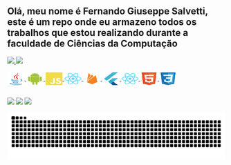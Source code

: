 ## Olá, meu nome é Fernando Giuseppe Salvetti, este é um repo onde eu armazeno todos os trabalhos que estou realizando durante a faculdade de Ciências da Computação
 <div>
  <a href="https://github.com/FernandoGiuseppeSalvetti">
  <img height="180em" src="https://github-readme-stats.vercel.app/api?username=FernandoGiuseppeSalvetti&show_icons=true&theme=dark&include_all_commits=true&count_private=true"/>
  <img height="180em" src="https://github-readme-stats.vercel.app/api/top-langs/?username=FernandoGiuseppeSalvetti&layout=compact&langs_count=7&theme=dark"/>
</div>
<div style="display: inline_block"><br>
  <img align="center" alt="Fernando-Java" height="30" width="40" src="https://raw.githubusercontent.com/devicons/devicon/master/icons/java/java-original.svg">
  <img align="center" alt="Fernando-Android" height="30" width="40" src="https://raw.githubusercontent.com/devicons/devicon/master/icons/android/android-original.svg">
  <img align="center" alt="Fernando-Js" height="30" width="40" src="https://raw.githubusercontent.com/devicons/devicon/master/icons/javascript/javascript-plain.svg">
  <img align="center" alt="Fernando-Sql" height="30" width="40" src="https://raw.githubusercontent.com/devicons/devicon/master/icons/react/react-original.svg">
  <img align="center" alt="Fernando-Firebase" height="30" width="40" src="https://raw.githubusercontent.com/devicons/devicon/master/icons/firebase/firebase-plain.svg">
  <img align="center" alt="Fernando-Flutter" height="30" width="40" src="https://raw.githubusercontent.com/devicons/devicon/master/icons/flutter/flutter-original.svg">
  <img align="center" alt="Fernando-React" height="30" width="40" src="https://raw.githubusercontent.com/devicons/devicon/master/icons/react/react-original.svg">
  <img align="center" alt="Fernando-HTML" height="30" width="40" src="https://raw.githubusercontent.com/devicons/devicon/master/icons/html5/html5-original.svg">
  <img align="center" alt="Fernando-CSS" height="30" width="40" src="https://raw.githubusercontent.com/devicons/devicon/master/icons/css3/css3-original.svg">
</div>
  
  ##
 
<div> 
  <a href = "mailto:fernandogsalvetti@gmail.com"><img src="https://img.shields.io/badge/-Gmail-%23333?style=for-the-badge&logo=gmail&logoColor=white" target="_blank"></a>
  <a href = "mailto:fernando.salvetti@rede.ulbra.br"><img src="https://img.shields.io/badge/-Gmail-%23333?style=for-the-badge&logo=gmail&logoColor=white" target="_blank"></a>
  <a href="https://www.linkedin.com/in/fernandogsalvetti/" target="_blank"><img src="https://img.shields.io/badge/-LinkedIn-%230077B5?style=for-the-badge&logo=linkedin&logoColor=white" target="_blank"></a> 
 
 ![Snake animation](https://github.com/FernandoGiuseppeSalvetti/FernandoGiuseppeSalvetti/blob/output/github-contribution-grid-snake.svg)
 
</div>

